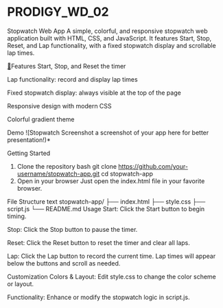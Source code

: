 # PRODIGY_WD_02
Stopwatch Web App
A simple, colorful, and responsive stopwatch web application built with HTML, CSS, and JavaScript.
It features Start, Stop, Reset, and Lap functionality, with a fixed stopwatch display and scrollable lap times.

<a href="#your-heading-id">🔗</a>Features
Start, Stop, and Reset the timer

Lap functionality: record and display lap times

Fixed stopwatch display: always visible at the top of the page

Responsive design with modern CSS

Colorful gradient theme

Demo
![Stopwatch Screenshot a screenshot of your app here for better presentation!)*

Getting Started
1. Clone the repository
bash
git clone https://github.com/your-username/stopwatch-app.git
cd stopwatch-app
2. Open in your browser
Just open the index.html file in your favorite browser.

File Structure
text
stopwatch-app/
├── index.html
├── style.css
├── script.js
└── README.md
Usage
Start: Click the Start button to begin timing.

Stop: Click the Stop button to pause the timer.

Reset: Click the Reset button to reset the timer and clear all laps.

Lap: Click the Lap button to record the current time. Lap times will appear below the buttons and scroll as needed.

Customization
Colors & Layout: Edit style.css to change the color scheme or layout.

Functionality: Enhance or modify the stopwatch logic in script.js.

